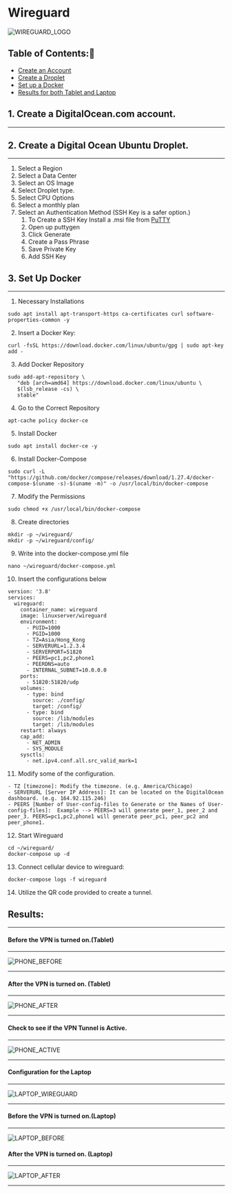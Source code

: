 # Wireguard 
![WIREGUARD_LOGO](images/wireguard_logo.jpg)

## Table of Contents:📑
- [Create an Account](#create_account)
- [Create a Droplet](#droplet)
- [Set up a Docker](#docker)
- [Results for both Tablet and Laptop](#results)
## 1. Create a DigitalOcean.com account. <a name="create_account"></a>
***
## 2. Create a Digital Ocean Ubuntu Droplet. <a name="droplet"></a>
***
1) Select a Region
2) Select a Data Center
3) Select an OS Image
4) Select Droplet type.
5) Select CPU Options
6) Select a monthly plan
7) Select an Authentication Method (SSH Key is a safer option.)
   1) To Create a SSH Key Install a .msi file from [PuTTY](https://www.chiark.greenend.org.uk/~sgtatham/putty/download.html)
   2) Open up puttygen
   3) Click Generate
   4) Create a Pass Phrase
   5) Save Private Key
   6) Add SSH Key

## 3. Set Up Docker <a name="docker"></a>
***
1. Necessary Installations
```
sudo apt install apt-transport-https ca-certificates curl software-properties-common -y
```
2. Insert a Docker Key:
```
curl -fsSL https://download.docker.com/linux/ubuntu/gpg | sudo apt-key add -
```
3. Add Docker Repository
```
sudo add-apt-repository \
   "deb [arch=amd64] https://download.docker.com/linux/ubuntu \
   $(lsb_release -cs) \
   stable"
```
4. Go to the Correct Repository
```
apt-cache policy docker-ce
```
5. Install Docker
```
sudo apt install docker-ce -y
```
6. Install Docker-Compose
```
sudo curl -L "https://github.com/docker/compose/releases/download/1.27.4/docker-compose-$(uname -s)-$(uname -m)" -o /usr/local/bin/docker-compose
```
7. Modify the Permissions
```
sudo chmod +x /usr/local/bin/docker-compose
```
8.  Create directories
```
mkdir -p ~/wireguard/
mkdir -p ~/wireguard/config/
```
9. Write into the docker-compose.yml file
```
nano ~/wireguard/docker-compose.yml
```
10. Insert the configurations below
```
version: '3.8'
services:
  wireguard:
    container_name: wireguard
    image: linuxserver/wireguard
    environment:
      - PUID=1000
      - PGID=1000
      - TZ=Asia/Hong_Kong
      - SERVERURL=1.2.3.4
      - SERVERPORT=51820
      - PEERS=pc1,pc2,phone1
      - PEERDNS=auto
      - INTERNAL_SUBNET=10.0.0.0
    ports:
      - 51820:51820/udp
    volumes:
      - type: bind
        source: ./config/
        target: /config/
      - type: bind
        source: /lib/modules
        target: /lib/modules
    restart: always
    cap_add:
      - NET_ADMIN
      - SYS_MODULE
    sysctls:
      - net.ipv4.conf.all.src_valid_mark=1
```
11. Modify some of the configuration.
```
- TZ [timezone]: Modify the timezone. (e.g. America/Chicago)
- SERVERURL [Server IP Address]: It can be located on the DigitalOcean dashboard. (e.g. 164.92.115.246)
- PEERS [Number of User-config-files to Generate or the Names of User-config-files]:  Example --> PEERS=3 will generate peer_1, peer_2 and peer_3. PEERS=pc1,pc2,phone1 will generate peer_pc1, peer_pc2 and peer_phone1.
```
12. Start Wireguard
```
cd ~/wireguard/
docker-compose up -d
```
13. Connect cellular device to wireguard:
```
docker-compose logs -f wireguard
```
14. Utilize the QR code provided to create a tunnel.

## Results: <a name="results"></a>
***
#### Before the VPN is turned on.(Tablet)
***
![PHONE_BEFORE](images/phone_before.jpg)
***
#### After the VPN is turned on. (Tablet)
***
![PHONE_AFTER](images/phone_after.jpg)

***
#### Check to see if the VPN Tunnel is Active.
***
![PHONE_ACTIVE](images/phone_wireguard_active.jpg)
***
#### Configuration for the Laptop
***
![LAPTOP_WIREGUARD](images/laptop_wireguard.jpg)
***
#### Before the VPN is turned on.(Laptop)
***
![LAPTOP_BEFORE](images/laptop_before.jpg)
#### After the VPN is turned on. (Laptop)
***
![LAPTOP_AFTER](images/laptop_after.jpg)
***